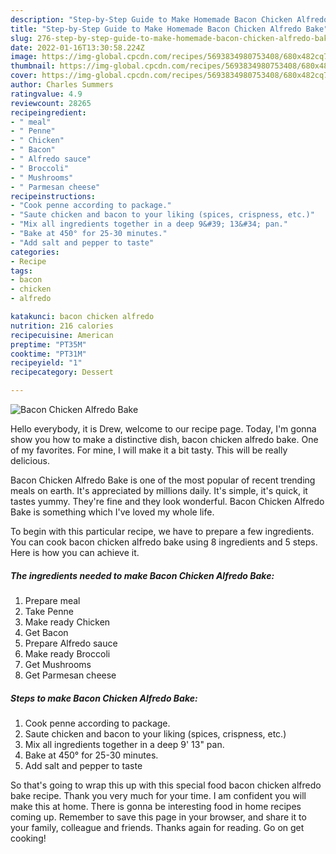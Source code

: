 ```yaml
---
description: "Step-by-Step Guide to Make Homemade Bacon Chicken Alfredo Bake"
title: "Step-by-Step Guide to Make Homemade Bacon Chicken Alfredo Bake"
slug: 276-step-by-step-guide-to-make-homemade-bacon-chicken-alfredo-bake
date: 2022-01-16T13:30:58.224Z
image: https://img-global.cpcdn.com/recipes/5693834980753408/680x482cq70/bacon-chicken-alfredo-bake-recipe-main-photo.jpg
thumbnail: https://img-global.cpcdn.com/recipes/5693834980753408/680x482cq70/bacon-chicken-alfredo-bake-recipe-main-photo.jpg
cover: https://img-global.cpcdn.com/recipes/5693834980753408/680x482cq70/bacon-chicken-alfredo-bake-recipe-main-photo.jpg
author: Charles Summers
ratingvalue: 4.9
reviewcount: 28265
recipeingredient:
- " meal"
- " Penne"
- " Chicken"
- " Bacon"
- " Alfredo sauce"
- " Broccoli"
- " Mushrooms"
- " Parmesan cheese"
recipeinstructions:
- "Cook penne according to package."
- "Saute chicken and bacon to your liking (spices, crispness, etc.)"
- "Mix all ingredients together in a deep 9&#39; 13&#34; pan."
- "Bake at 450° for 25-30 minutes."
- "Add salt and pepper to taste"
categories:
- Recipe
tags:
- bacon
- chicken
- alfredo

katakunci: bacon chicken alfredo 
nutrition: 216 calories
recipecuisine: American
preptime: "PT35M"
cooktime: "PT31M"
recipeyield: "1"
recipecategory: Dessert

---
```



![Bacon Chicken Alfredo Bake](https://img-global.cpcdn.com/recipes/5693834980753408/680x482cq70/bacon-chicken-alfredo-bake-recipe-main-photo.jpg)

Hello everybody, it is Drew, welcome to our recipe page. Today, I'm gonna show you how to make a distinctive dish, bacon chicken alfredo bake. One of my favorites. For mine, I will make it a bit tasty. This will be really delicious.

Bacon Chicken Alfredo Bake is one of the most popular of recent trending meals on earth. It's appreciated by millions daily. It's simple, it's quick, it tastes yummy. They're fine and they look wonderful. Bacon Chicken Alfredo Bake is something which I've loved my whole life.




To begin with this particular recipe, we have to prepare a few ingredients. You can cook bacon chicken alfredo bake using 8 ingredients and 5 steps. Here is how you can achieve it.

<!--inarticleads1-->

##### The ingredients needed to make Bacon Chicken Alfredo Bake:

1. Prepare  meal
1. Take  Penne
1. Make ready  Chicken
1. Get  Bacon
1. Prepare  Alfredo sauce
1. Make ready  Broccoli
1. Get  Mushrooms
1. Get  Parmesan cheese




<!--inarticleads2-->

##### Steps to make Bacon Chicken Alfredo Bake:

1. Cook penne according to package.
1. Saute chicken and bacon to your liking (spices, crispness, etc.)
1. Mix all ingredients together in a deep 9&#39; 13&#34; pan.
1. Bake at 450° for 25-30 minutes.
1. Add salt and pepper to taste




So that's going to wrap this up with this special food bacon chicken alfredo bake recipe. Thank you very much for your time. I am confident you will make this at home. There is gonna be interesting food in home recipes coming up. Remember to save this page in your browser, and share it to your family, colleague and friends. Thanks again for reading. Go on get cooking!
